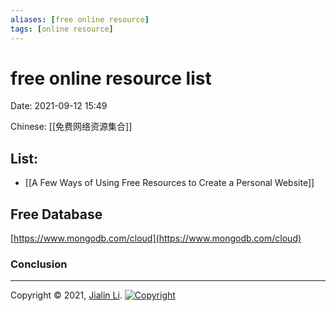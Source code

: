 ```yaml
---
aliases: [free online resource]
tags: [online resource]
---
```

# free online resource list
Date:  2021-09-12 15:49

Chinese: [[免费网络资源集合]]

## List:
- [[A Few Ways of Using Free Resources to Create a Personal Website]]


## Free Database
[https://www.mongodb.com/cloud](https://www.mongodb.com/cloud)


### Conclusion


---
Copyright © 2021, [Jialin Li](https://github.com/keyskull).  [![Copyright](https://i.creativecommons.org/l/by-nc/4.0/80x15.png)](/LICENSE)